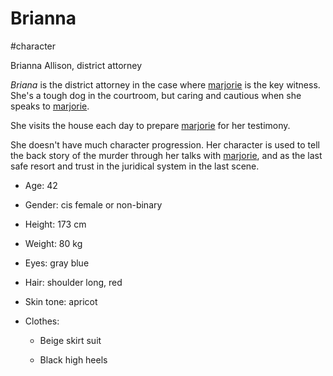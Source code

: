 # Brianna

#character

Brianna Allison, district attorney

*Briana* is the district attorney in the case where [marjorie](marjorie.md) is the key witness. She's a tough dog in the courtroom, but caring and cautious when she speaks to [marjorie](marjorie.md).

She visits the house each day to prepare [marjorie](marjorie.md) for her testimony.

She doesn't have much character progression. Her character is used to tell the back story of the murder through her talks with [marjorie](marjorie.md), and as the last safe resort and trust in the juridical system in the last scene.

- Age: 42

- Gender: cis female or non-binary

- Height: 173 cm

- Weight: 80 kg

- Eyes: gray blue

- Hair: shoulder long, red

- Skin tone: apricot

- Clothes:

  - Beige skirt suit

  - Black high heels